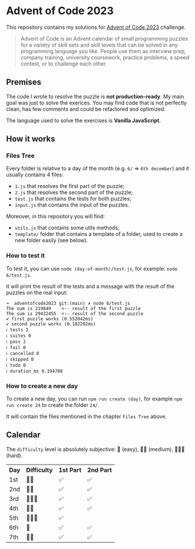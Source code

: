 # Advent of Code 2023

This repository contains my solutions for [Advent of Code 2023](https://adventofcode.com/2023) challenge.

> Advent of Code is an Advent calendar of small programming puzzles for a variety of skill sets and skill levels that can be solved in any programming language you like. People use them as interview prep, company training, university coursework, practice problems, a speed contest, or to challenge each other.

## Premises

The code I wrote to resolve the puzzle is **not production-ready**. My main goal was just to solve the exerices. You may find code that is not perfectly clean, has few comments and could be refactored and optimized.

The language used to solve the exercises is **Vanilla JavaScript**.

## How it works

### Files Tree

Every folder is relative to a day of the month (e.g. `6/` => `6th december`) and it usually contains 4 files:
  - `1.js` that resolves the first part of the puzzle;
  - `2.js` that resolves the second part of the puzzle;
  - `test.js` that contains the tests for both puzzles;
  - `input.js` that contains the input of the puzzles.

Moreover, in this repository you will find:
- `utils.js` that contains some utils methods;
- `template/` folder that contains a template of a folder, used to create a new folder easily (see below).

### How to test it

To test it, you can use `node (day-of-month)/test.js`, for example: `node 6/test.js`.

It will print the result of the tests and a message with the result of the puzzles on the real input:

```
➜  adventofcode2023 git:(main) ✗ node 6/test.js
The sum is 219849    <-- result of the first puzzle
The sum is 29432455  <-- result of the second puzzle
✔ first puzzle works (0.552042ms)
✔ second puzzle works (0.182292ms)
ℹ tests 2
ℹ suites 0
ℹ pass 2
ℹ fail 0
ℹ cancelled 0
ℹ skipped 0
ℹ todo 0
ℹ duration_ms 0.194708
```

### How to create a new day

To create a new day, you can run `npm run create (day)`, for example `npm run create 24` to create the folder `24/`.

It will contain the files mentioned in the chapter `Files Tree` above.

## Calendar

The `difficulty` level is absolutely subjective: 🔵 (easy), 🔵🔵 (medium), 🔵🔵🔵 (hard).

<table>
  <tr>
    <th>Day</th>
    <th>Difficulty</th>
    <th>1st Part</th>
    <th>2nd Part</th>
  </th>
  <tr>
    <td>1st</td>
    <td>🔵🔵</td>
    <td>✅</td>
    <td>✅</td>
  </th>
  <tr>
    <td>2nd</td>
    <td>🔵🔵</td>
    <td>✅</td>
    <td>✅</td>
  </th>
  <tr>
    <td>3rd</td>
    <td>🔵🔵🔵</td>
    <td>✅</td>
    <td>✅</td>
  </th>
  <tr>
    <td>4th</td>
    <td>🔵🔵</td>
    <td>✅</td>
    <td>✅</td>
  </th>
  <tr>
    <td>5th</td>
    <td>🔵🔵🔵</td>
    <td>✅</td>
    <td></td>
  </th>
  <tr>
    <td>6th</td>
    <td>🔵</td>
    <td>✅</td>
    <td>✅</td>
  </th>
  <tr>
    <td>7th</td>
    <td>🔵🔵</td>
    <td>✅</td>
    <td>✅</td>
  </th>
</table>
